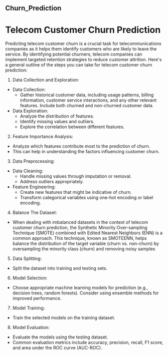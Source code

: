 ## Churn_Prediction
# Telecom Customer Churn Prediction

Predicting telecom customer churn is a crucial task for telecommunications companies as it helps them identify customers who are likely to leave the service. By identifying potential churners, telecom companies can implement targeted retention strategies to reduce customer attrition. Here's a general outline of the steps you can take for telecom customer churn prediction:

1. Data Collection and Exploration:
- Data Collection:
  - Gather historical customer data, including usage patterns, billing information, customer service interactions, and any other relevant features. Include both churned and non-churned customer data.
- Data Exploration:
  - Analyze the distribution of features.
  - Identify missing values and outliers.
  - Explore the correlation between different features.
2. Feature Importance Analysis:
- Analyze which features contribute most to the prediction of churn.
- This can help in understanding the factors influencing customer churn.
3. Data Preprocessing:
- Data Cleaning:
  - Handle missing values through imputation or removal.
  - Address outliers appropriately.
- Feature Engineering:
  - Create new features that might be indicative of churn.
  - Transform categorical variables using one-hot encoding or label encoding.
4. Balance The Dataset:
- When dealing with imbalanced datasets in the context of telecom customer churn prediction, the Synthetic Minority Over-sampling Technique (SMOTE) combined with Edited Nearest Neighbors (ENN) is a common approach. This technique, known as SMOTEENN, helps balance the distribution of the target variable (churn vs. non-churn) by oversampling the minority class (churn) and removing noisy samples
5. Data Splitting:
- Split the dataset into training and testing sets.
6. Model Selection:
- Choose appropriate machine learning models for prediction (e.g., decision trees, random forests). Consider using ensemble methods for improved performance.
7. Model Training:
- Train the selected models on the training dataset.
8. Model Evaluation:
- Evaluate the models using the testing dataset.
- Common evaluation metrics include accuracy, precision, recall, F1 score, and area under the ROC curve (AUC-ROC).

